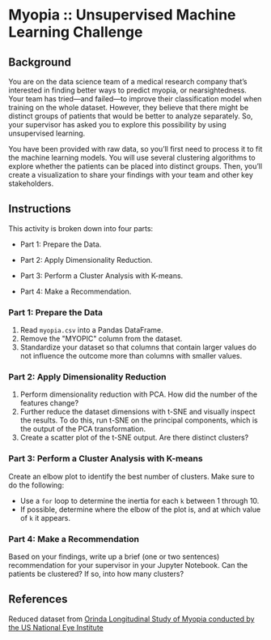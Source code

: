 # Myopia :: Unsupervised Machine Learning Challenge
## Background

You are on the data science team of a medical research company that’s interested in finding better ways to predict myopia, or nearsightedness. Your team has tried—and failed—to improve their classification model when training on the whole dataset. However, they believe that there might be distinct groups of patients that would be better to analyze separately. So, your supervisor has asked you to explore this possibility by using unsupervised learning.

You have been provided with raw data, so you’ll first need to process it to fit the machine learning models. You will use several clustering algorithms to explore whether the patients can be placed into distinct groups. Then, you’ll create a visualization to share your findings with your team and other key stakeholders.

## Instructions

This activity is broken down into four parts:

- Part 1: Prepare the Data.
    
- Part 2: Apply Dimensionality Reduction.
    
- Part 3: Perform a Cluster Analysis with K-means.
    
- Part 4: Make a Recommendation.


### Part 1: Prepare the Data

1. Read  `myopia.csv`  into a Pandas DataFrame.
2. Remove the "MYOPIC" column from the dataset.
3. Standardize your dataset so that columns that contain larger values do not influence the outcome more than columns with smaller values.

### Part 2: Apply Dimensionality Reduction

1. Perform dimensionality reduction with PCA. How did the number of the features change?    
2. Further reduce the dataset dimensions with t-SNE and visually inspect the results. To do this, run t-SNE on the principal components, which is the output of the PCA transformation.    
3. Create a scatter plot of the t-SNE output. Are there distinct clusters?

### Part 3: Perform a Cluster Analysis with K-means

Create an elbow plot to identify the best number of clusters. Make sure to do the following:
- Use a  `for`  loop to determine the inertia for each  `k`  between 1 through 10.
- If possible, determine where the elbow of the plot is, and at which value of  `k`  it appears.    

### Part 4: Make a Recommendation

Based on your findings, write up a brief (one or two sentences) recommendation for your supervisor in your Jupyter Notebook. Can the patients be clustered? If so, into how many clusters?

## References

Reduced dataset from  [Orinda Longitudinal Study of Myopia conducted by the US National Eye Institute](https://clinicaltrials.gov/ct2/show/NCT00000169)